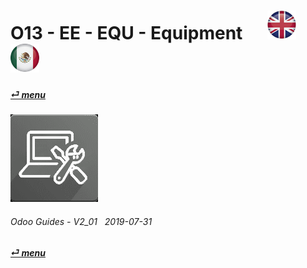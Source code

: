 # O13 - EE - EQU - Equipment &nbsp;&nbsp;&nbsp;&nbsp; [![en-uk](/doc/img/en-uk_flag_button_small.png)](/en-uk/o13/ee/equ/en-uk-o13-ee-equ-equipment-guides.md) [ ![es-mx](/doc/img/es-mx_flag_button_small.png)](/es-mx/o13/ee/equ/es-mx-o13-ee-equ-equipment-guides.md)
#### [_&#x23CE; menu_](/en-uk/o13/ee/en-uk-o13-ee-guides-menu.md)  
### ![equ](/doc/img/equipment.png)
	
###### Odoo Guides - V2_01 &nbsp; 2019-07-31  
**[_&#x23CE; menu_](/en-uk/o13/ee/en-uk-o13-ee-guides-menu.md)**  



